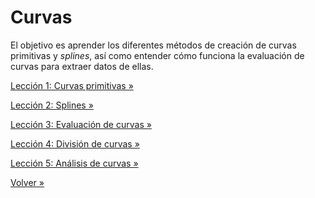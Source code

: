 # Curvas

El objetivo es aprender los diferentes métodos de creación de curvas primitivas
y _splines_, así como entender cómo funciona la evaluación de curvas
para extraer datos de ellas.

[Lección 1: Curvas primitivas »](./01-primitivas)

[Lección 2: Splines »](./02-splines)

[Lección 3: Evaluación de curvas »](./03-evaluacion)

[Lección 4: División de curvas »](./04-division)

[Lección 5: Análisis de curvas »](./05-analisis)

[Volver »](..)
